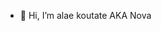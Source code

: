 - 👋 Hi, I’m alae koutate AKA Nova

<!---
SiNoova/SiNoova is a ✨ special ✨ repository because its `README.md` (this file) appears on your GitHub profile.
You can click the Preview link to take a look at your changes.
--->
